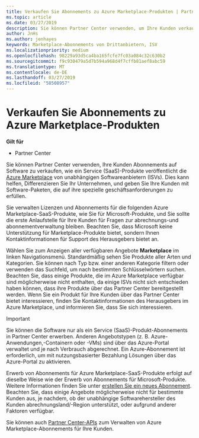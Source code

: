 ```yaml
---
title: Verkaufen Sie Abonnements zu Azure Marketplace-Produkten | Partner Center
ms.topic: article
ms.date: 03/27/2019
description: Sie können Partner Center verwenden, um Ihre Kunden verkaufen Sie Abonnements auf Software als Dienst (SaaS) Produkte auf dem Azure Marketplace von unabhängigen Softwareanbietern (ISVs) veröffentlicht.
author: JnHs
ms.author: jenhayes
keywords: Marketplace-Abonnements von Drittanbietern, ISV
ms.localizationpriority: medium
ms.openlocfilehash: 98229a93d5ca4ba165fcfe7fc03a084c32c630b2
ms.sourcegitcommit: f9c930479a5d7b594a968d4f7cffb81aef8abc59
ms.translationtype: MT
ms.contentlocale: de-DE
ms.lasthandoff: 03/27/2019
ms.locfileid: "58508957"
---
```

# <a name="sell-subscriptions-to-azure-marketplace-products"></a>Verkaufen Sie Abonnements zu Azure Marketplace-Produkten

**Gilt für**

-  Partner Center


Sie können Partner Center verwenden, Ihre Kunden Abonnements auf Software zu verkaufen, wie ein Service (SaaS)-Produkte veröffentlicht die [Azure Marketplace](https://azuremarketplace.microsoft.com/marketplace) von unabhängigen Softwareanbietern (ISVs). Dies kann helfen, Differenzieren Sie Ihr Unternehmen, und geben Sie Ihre Kunden mit Software-Paketen, die auf ihre spezielle geschäftsanforderungen zu erfüllen. 

Sie verwalten Lizenzen und Abonnements für die folgenden Azure Marketplace-SaaS-Produkte, wie Sie für Microsoft-Produkte, und Sie sollte die erste Anlaufstelle für Ihre Kunden für Fragen zur abrechnungs-und abonnementverwaltung bleiben. Beachten Sie, dass Microsoft keine Unterstützung für Marketplace-Produkte bietet, sondern Ihnen Kontaktinformationen für Support des Herausgebers bietet an.

Wählen Sie zum Anzeigen aller verfügbaren Angebote **Marketplace** im linken Navigationsmenü. Standardmäßig sehen Sie Produkte aller Arten und Kategorien. Sie können nach Typ bzw. einer anderen Kategorie filtern oder verwenden das Suchfeld, um nach bestimmten Schlüsselwörtern suchen. Beachten Sie, dass einige Produkte, die im Azure Marketplace verfügbar sind möglicherweise nicht enthalten, da einige ISVs nicht sich entschieden haben können, dass ihre Produkte über das Partner Center bereitgestellt werden. Wenn Sie ein Produkt für Ihre Kunden über das Partner Center bietet interessieren, finden Sie Kontaktinformationen des Herausgebers im Azure Marketplace, und informieren Sie, dass Sie sich interessieren.

> [!IMPORTANT]
> Sie können die Software nur als ein Service (SaaS)-Produkt-Abonnements in Partner Center erwerben. Anderen Angebotstypen (z. B. Azure-Anwendungen,-Containern oder -VMs) sind über das Azure-Portal verwaltet und je nach Verbrauch abgerechnet. Ein Azure-Abonnement ist erforderlich, um mit nutzungsbasierter Bezahlung Lösungen über das Azure-Portal zu aktivieren.

Erwerb von Abonnements für Azure Marketplace-SaaS-Produkte erfolgt auf dieselbe Weise wie der Erwerb von Abonnements für Microsoft-Produkte. Weitere Informationen finden Sie unter [erstellen Sie ein neues Abonnement](create-a-new-subscription.md). Beachten Sie, dass einige Angebote möglicherweise nicht für bestimmte Kunden aus, je nachdem, ob der unabhängige Softwarehersteller des Kunden abrechnungsland/-Region unterstützt, oder aufgrund anderer Faktoren verfügbar.

Sie können auch [Partner Center-APIs](https://docs.microsoft.com/en-us/partner-center/develop/) zum Verwalten von Azure Marketplace-Abonnements für Ihre Kunden.
